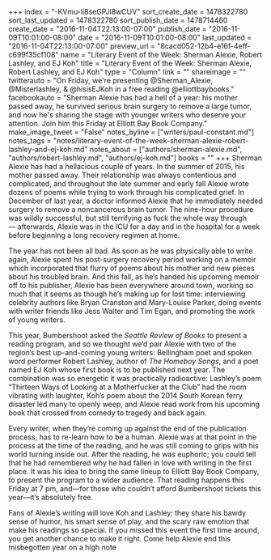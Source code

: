 +++
index = "-KVmu-li8seGPJl8wCUV"
sort_create_date = 1478322780
sort_last_updated = 1478322780
sort_publish_date = 1478714460
create_date = "2016-11-04T22:13:00-07:00"
publish_date = "2016-11-09T10:01:00-08:00"
date = "2016-11-09T10:01:00-08:00"
last_updated = "2016-11-04T22:13:00-07:00"
preview_url = "8cacd052-12b4-e16f-4eff-c699f35cf108"
name = "Literary Event of the Week: Sherman Alexie, Robert Lashley, and EJ Koh"
title = "Literary Event of the Week: Sherman Alexie, Robert Lashley, and EJ Koh"
type = "Column"
link = ""
shareimage = ""
twitterauto = "On Friday, we're presenting @Sherman_Alexie, @Misterlashley, & @hisisEJKoh in a free reading @elliottbaybooks."
facebookauto = "Sherman Alexie has had a hell of a year: his mother passed away, he survived serious brain surgery to remove a large tumor, and now he's sharing the stage with younger writers who deserve your attention. Join him this Friday at Elliott Bay Book Company."
make_image_tweet = "False"
notes_byline = ["writers/paul-constant.md"]
notes_tags = "notes/literary-event-of-the-week-sherman-alexie-robert-lashley-and-ej-koh.md"
notes_about = ["authors/sherman-alexie.md", "authors/robert-lashley.md", "authors/ej-koh.md"]
books = ""
+++
Sherman Alexie has had a hellacious couple of years. In the summer of 2015, his mother passed away. Their relationship was always contentious and complicated, and throughout the late summer and early fall Alexie wrote dozens of poems while trying to work through his complicated grief.  In December of last year, a doctor informed Alexie that he immediately needed surgery to remove a noncancerous brain tumor. The nine-hour procedure was wildly successful, but still terrifying as fuck the whole way through — afterwards, Alexie was in the ICU for a day and in the hospital for a week before beginning a long recovery regimen at home.

The year has not been all bad. As soon as he was physically able to write again, Alexie spent his post-surgery recovery period working on a memoir which incorporated that flurry of poems about his mother and new pieces about his troubled brain. And this fall, as he’s handed his upcoming memoir off to his publisher, Alexie has been everywhere around town, working so much that it seems as though he’s making up for lost time: interviewing celebrity authors like Bryan Cranston and Mary-Louise Parker, doing events with writer friends like Jess Walter and Tim Egan, and promoting the work of young writers.

This year, Bumbershoot asked the *Seattle Review of Books* to present a reading program, and so we thought we’d pair Alexie with two of the region’s best up-and-coming young writers: Bellingham poet and spoken word performer Robert Lashley, author of *The Homeboy Songs*, and a poet named EJ Koh whose first book is to be published next year. The combination was so energetic it was practically radioactive: Lashley’s poem “Thirteen Ways of Looking at a Motherfucker at the Club” had the room vibrating with laughter, Koh’s poem about the 2014 South Korean ferry disaster led many to openly weep, and Alexie read work from his upcoming book that crossed from comedy to tragedy and back again.

Every writer, when they’re coming up against the end of the publication process, has to re-learn how to be a human. Alexie was at that point in the process at the time of the reading, and he was still coming to grips with his world turning inside out. After the reading, he was euphoric; you could tell that he had remembered why he had fallen in love with writing in the first place. It was his idea to bring the same lineup to Elliott Bay Book Company, to present the program to a wider audience. That reading happens this Friday at 7 pm, and—for those who couldn’t afford Bumbershoot tickets this year—it’s absolutely free.

Fans of Alexie’s writing will love Koh and Lashley: they share his bawdy sense of humor, his smart sense of play, and the scary raw emotion that make his readings so special. If you missed this event the first time around, you get another chance to make it right. Come help Alexie end this misbegotten year on a high note